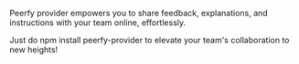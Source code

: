 Peerfy provider empowers you to share feedback, explanations, and instructions
with your team online, effortlessly.

Just do npm install peerfy-provider to elevate your team's collaboration to new heights!
